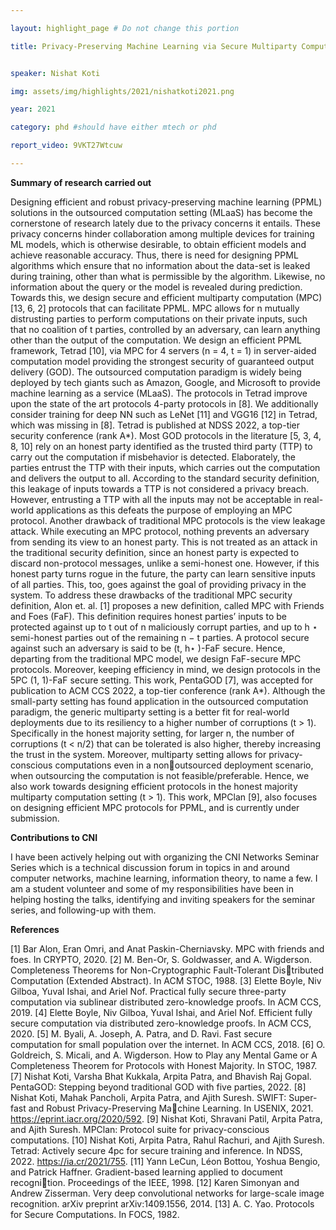 ```yaml
---

layout: highlight_page # Do not change this portion

title: Privacy-Preserving Machine Learning via Secure Multiparty Computation


speaker: Nishat Koti

img: assets/img/highlights/2021/nishatkoti2021.png

year: 2021

category: phd #should have either mtech or phd

report_video: 9VKT27Wtcuw

---
```



**Summary of research carried out**

Designing efficient and robust privacy-preserving machine learning (PPML) solutions in the outsourced computation setting
(MLaaS) has become the cornerstone of research lately due to the privacy concerns it entails. These privacy concerns hinder
collaboration among multiple devices for training ML models, which is otherwise desirable, to obtain efficient models and
achieve reasonable accuracy. Thus, there is need for designing PPML algorithms which ensure that no information about
the data-set is leaked during training, other than what is permissible by the algorithm. Likewise, no information about
the query or the model is revealed during prediction. Towards this, we design secure and efficient multiparty computation
(MPC) [13, 6, 2] protocols that can facilitate PPML. MPC allows for n mutually distrusting parties to perform computations
on their private inputs, such that no coalition of t parties, controlled by an adversary, can learn anything other than the output
of the computation.
We design an efficient PPML framework, Tetrad [10], via MPC for 4 servers (n = 4, t = 1) in server-aided computation
model providing the strongest security of guaranteed output delivery (GOD). The outsourced computation paradigm is widely
being deployed by tech giants such as Amazon, Google, and Microsoft to provide machine learning as a service (MLaaS).
The protocols in Tetrad improve upon the state of the art protocols 4-party protocols in [8]. We additionally consider training
for deep NN such as LeNet [11] and VGG16 [12] in Tetrad, which was missing in [8]. Tetrad is published at NDSS 2022, a
top-tier security conference (rank A*).
Most GOD protocols in the literature [5, 3, 4, 8, 10] rely on an honest party identified as the trusted third party (TTP)
to carry out the computation if misbehavior is detected. Elaborately, the parties entrust the TTP with their inputs, which
carries out the computation and delivers the output to all. According to the standard security definition, this leakage of inputs
towards a TTP is not considered a privacy breach. However, entrusting a TTP with all the inputs may not be acceptable in
real-world applications as this defeats the purpose of employing an MPC protocol. Another drawback of traditional MPC
protocols is the view leakage attack. While executing an MPC protocol, nothing prevents an adversary from sending its view
to an honest party. This is not treated as an attack in the traditional security definition, since an honest party is expected to
discard non-protocol messages, unlike a semi-honest one. However, if this honest party turns rogue in the future, the party
can learn sensitive inputs of all parties. This, too, goes against the goal of providing privacy in the system. To address these
drawbacks of the traditional MPC security definition, Alon et. al. [1] proposes a new definition, called MPC with Friends and
Foes (FaF). This definition requires honest parties’ inputs to be protected against up to t out of n maliciously corrupt parties,
and up to h
⋆
semi-honest parties out of the remaining n − t parties. A protocol secure against such an adversary is said to
be (t, h⋆
)-FaF secure. Hence, departing from the traditional MPC model, we design FaF-secure MPC protocols. Moreover,
keeping efficiency in mind, we design protocols in the 5PC (1, 1)-FaF secure setting. This work, PentaGOD [7], was accepted
for publication to ACM CCS 2022, a top-tier conference (rank A*).
Although the small-party setting has found application in the outsourced computation paradigm, the generic multiparty
setting is a better fit for real-world deployments due to its resiliency to a higher number of corruptions (t > 1). Specifically
in the honest majority setting, for larger n, the number of corruptions (t < n/2) that can be tolerated is also higher, thereby
increasing the trust in the system. Moreover, multiparty setting allows for privacy-conscious computations even in a nonoutsourced deployment scenario, when outsourcing the computation is not feasible/preferable. Hence, we also work towards
designing efficient protocols in the honest majority multiparty computation setting (t > 1). This work, MPClan [9], also
focuses on designing efficient MPC protocols for PPML, and is currently under submission.

**Contributions to CNI**

I have been actively helping out with organizing the CNI Networks Seminar Series which is a technical discussion forum in
topics in and around computer networks, machine learning, information theory, to name a few. I am a student volunteer and
some of my responsibilities have been in helping hosting the talks, identifying and inviting speakers for the seminar series,
and following-up with them.

**References**

[1] Bar Alon, Eran Omri, and Anat Paskin-Cherniavsky. MPC with friends and foes. In CRYPTO, 2020.
[2] M. Ben-Or, S. Goldwasser, and A. Wigderson. Completeness Theorems for Non-Cryptographic Fault-Tolerant Distributed Computation (Extended Abstract). In ACM STOC, 1988.
[3] Elette Boyle, Niv Gilboa, Yuval Ishai, and Ariel Nof. Practical fully secure three-party computation via sublinear
distributed zero-knowledge proofs. In ACM CCS, 2019.
[4] Elette Boyle, Niv Gilboa, Yuval Ishai, and Ariel Nof. Efficient fully secure computation via distributed zero-knowledge
proofs. In ACM CCS, 2020.
[5] M. Byali, A. Joseph, A. Patra, and D. Ravi. Fast secure computation for small population over the internet. In ACM
CCS, 2018.
[6] O. Goldreich, S. Micali, and A. Wigderson. How to Play any Mental Game or A Completeness Theorem for Protocols
with Honest Majority. In STOC, 1987.
[7] Nishat Koti, Varsha Bhat Kukkala, Arpita Patra, and Bhavish Raj Gopal. PentaGOD: Stepping beyond traditional GOD
with five parties, 2022.
[8] Nishat Koti, Mahak Pancholi, Arpita Patra, and Ajith Suresh. SWIFT: Super-fast and Robust Privacy-Preserving Machine Learning. In USENIX, 2021. https://eprint.iacr.org/2020/592.
[9] Nishat Koti, Shravani Patil, Arpita Patra, and Ajith Suresh. MPClan: Protocol suite for privacy-conscious computations.
[10] Nishat Koti, Arpita Patra, Rahul Rachuri, and Ajith Suresh. Tetrad: Actively secure 4pc for secure training and inference.
In NDSS, 2022. https://ia.cr/2021/755.
[11] Yann LeCun, Léon Bottou, Yoshua Bengio, and Patrick Haffner. Gradient-based learning applied to document recognition. Proceedings of the IEEE, 1998.
[12] Karen Simonyan and Andrew Zisserman. Very deep convolutional networks for large-scale image recognition. arXiv
preprint arXiv:1409.1556, 2014.
[13] A. C. Yao. Protocols for Secure Computations. In FOCS, 1982.
